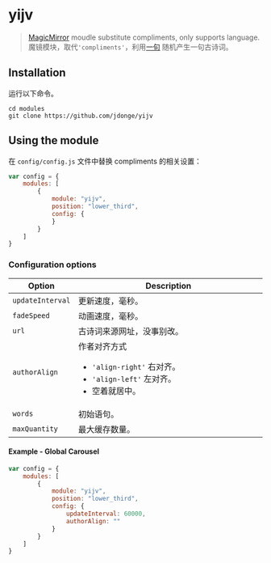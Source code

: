 # yijv
> [MagicMirror](https://github.com/MichMich/MagicMirror) moudle substitute compliments, only supports language.
魔镜模块，取代`'compliments'`，利用[一句](http://yijuzhan.com/) 随机产生一句古诗词。

## Installation
运行以下命令。

```shell
cd modules
git clone https://github.com/jdonge/yijv
```

## Using the module
在 `config/config.js` 文件中替换 compliments 的相关设置：
```js
var config = {
    modules: [
        {
            module: "yijv",
            position: "lower_third",
            config: {
            }
        }
    ]
}
```

### Configuration options
<table width="100%">
	<!-- why, markdown... -->
	<thead>
		<tr>
			<th>Option</th>
			<th width="100%">Description</th>
		</tr>
	<thead>
	<tbody>
		<tr>
			<td><code>updateInterval</code></td>
			<td>更新速度，毫秒。</td>
		</tr>
		<tr>
			<td><code>fadeSpeed</code></td>
			<td>动画速度，毫秒。</td>
		</tr>
		<tr>
			<td><code>url</code></td>
			<td>古诗词来源网址，没事别改。</td>
		</tr>
		<tr>
			<td><code>authorAlign</code></td>
			<td>作者对齐方式<ul>
                <li><code>'align-right'</code> 右对齐。</li>
                <li><code>'align-left'</code> 左对齐。</li>
                <li>空着就居中。</li></ul></td>
		</tr>
		<tr>
        			<td><code>words</code></td>
        			<td>初始语句。</td>
        </tr>
        <tr>
        			<td><code>maxQuantity</code></td>
        			<td>最大缓存数量。</td>
        </tr>
	</tbody>
</table>

#### Example - Global Carousel
```javascript
var config = {
    modules: [
        {
            module: "yijv",
            position: "lower_third",
            config: {
                updateInterval: 60000,
                authorAlign: ""
            }
        }
    ]
}
```
